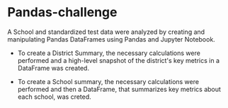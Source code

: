 # Pandas-challenge
A School and standardized test data were analyzed by creating and manipulating Pandas DataFrames using Pandas and Jupyter Notebook. 

- To create a District Summary, the necessary calculations were performed and a high-level snapshot of the district's key metrics in a DataFrame was created.

- To create a School summary, the necessary calculations were performed and then a DataFrame, that summarizes key metrics about each school, was creted.

